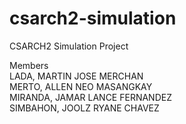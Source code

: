 # csarch2-simulation
CSARCH2 Simulation Project <br>

Members <br>
LADA, MARTIN JOSE MERCHAN <br>
MERTO, ALLEN NEO MASANGKAY <br>
MIRANDA, JAMAR LANCE FERNANDEZ <br>
SIMBAHON, JOOLZ RYANE CHAVEZ <br>
